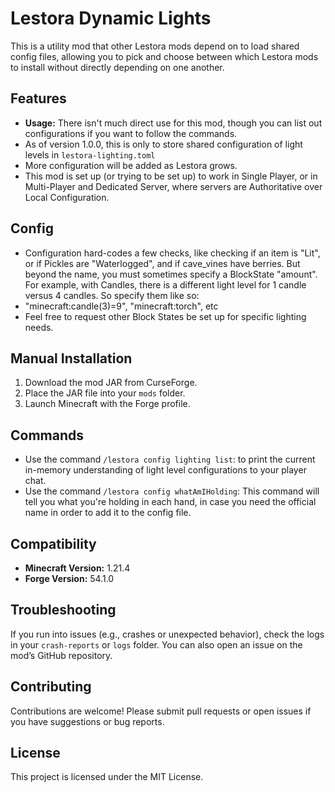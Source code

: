 # Lestora Dynamic Lights

This is a utility mod that other Lestora mods depend on to load shared config files, allowing you to pick and choose between which Lestora mods to install without directly depending on one another.

## Features
- **Usage:** There isn't much direct use for this mod, though you can list out configurations if you want to follow the commands.
- As of version 1.0.0, this is only to store shared configuration of light levels in `lestora-lighting.toml`
- More configuration will be added as Lestora grows.
- This mod is set up (or trying to be set up) to work in Single Player, or in Multi-Player and Dedicated Server, where servers are Authoritative over Local Configuration.

## Config
- Configuration hard-codes a few checks, like checking if an item is "Lit", or if Pickles are "Waterlogged", and if cave_vines have berries.  But beyond the name, you must sometimes specify a BlockState "amount".  For example, with Candles, there is a different light level for 1 candle versus 4 candles.  So specify them like so:
- "minecraft:candle(3)=9", "minecraft:torch", etc
- Feel free to request other Block States be set up for specific lighting needs.

## Manual Installation
1. Download the mod JAR from CurseForge.
2. Place the JAR file into your `mods` folder.
3. Launch Minecraft with the Forge profile.

## Commands
- Use the command `/lestora config lighting list`: to print the current in-memory understanding of light level configurations to your player chat.
- Use the command `/lestora config whatAmIHolding`: This command will tell you what you're holding in each hand, in case you need the official name in order to add it to the config file.

## Compatibility
- **Minecraft Version:** 1.21.4
- **Forge Version:** 54.1.0

## Troubleshooting
If you run into issues (e.g., crashes or unexpected behavior), check the logs in your `crash-reports` or `logs` folder. You can also open an issue on the mod’s GitHub repository.

## Contributing
Contributions are welcome! Please submit pull requests or open issues if you have suggestions or bug reports.

## License
This project is licensed under the MIT License.
